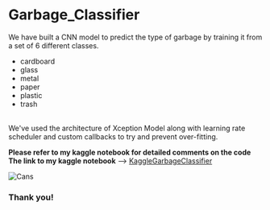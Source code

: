 <h1> Garbage_Classifier </h1>

We have built a CNN model to predict the type of garbage by training it from a set of 6 different classes. <br>
  - cardboard
  - glass
  - metal
  - paper
  - plastic
  - trash  
<br>
 We've used the architecture of Xception Model along with learning rate scheduler and custom callbacks to try and prevent over-fitting.

**Please refer to my kaggle notebook for detailed comments on the code** <br>
**The link to my kaggle notebook** --> [KaggleGarbageClassifier](https://www.kaggle.com/derinrobert/garbageclassifier-xceptionmodel) 

![Cans](https://images.unsplash.com/photo-1532996122724-e3c354a0b15b?ixid=MXwxMjA3fDB8MHxwaG90by1wYWdlfHx8fGVufDB8fHw%3D&ixlib=rb-1.2.1&auto=format&fit=crop&w=750&q=80)
<br>
<h3> Thank you!</h3>

